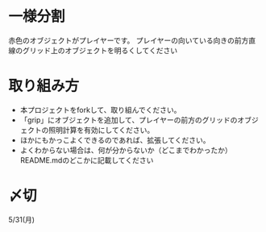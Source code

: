 # 一様分割
赤色のオブジェクトがプレイヤーです。
プレイヤーの向いている向きの前方直線のグリッド上のオブジェクトを明るくしてください

# 取り組み方
* 本プロジェクトをforkして、取り組んでください。
* 「grip」にオブジェクトを追加して、プレイヤーの前方のグリッドのオブジェクトの照明計算を有効にしてください。
* ほかにもかっこよくできるのであれば、拡張してください。
* よくわからない場合は、何が分からないか（どこまでわかったか）README.mdのどこかに記載してください

# 〆切
5/31(月)
